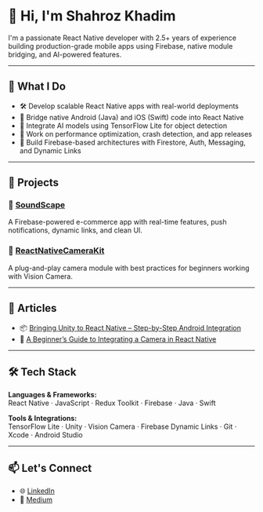 # 👋 Hi, I'm Shahroz Khadim

I'm a passionate React Native developer with 2.5+ years of experience building production-grade mobile apps using Firebase, native module bridging, and AI-powered features.

---

## 🚀 What I Do

- 🛠️ Develop scalable React Native apps with real-world deployments
- 🔄 Bridge native Android (Java) and iOS (Swift) code into React Native
- 🧠 Integrate AI models using TensorFlow Lite for object detection
- 🔧 Work on performance optimization, crash detection, and app releases
- 🔗 Build Firebase-based architectures with Firestore, Auth, Messaging, and Dynamic Links

---

## 🧩 Projects

### 🔹 [SoundScape](https://github.com/ShahrozKhadim/SoundScape)  
A Firebase-powered e-commerce app with real-time features, push notifications, dynamic links, and clean UI.

### 🔹 [ReactNativeCameraKit](https://github.com/ShahrozKhadim/ReactNativeCameraKit)  
A plug-and-play camera module with best practices for beginners working with Vision Camera.

---

## 📝 Articles

- 📦 [Bringing Unity to React Native – Step-by-Step Android Integration](https://medium.com/@shahrozkhadim2020/bringing-unity-to-react-native-step-by-step-android-integration-b5db12502dbc)
- 📸 [A Beginner’s Guide to Integrating a Camera in React Native](https://medium.com/@shahrozkhadim2020/a-beginners-guide-to-integrating-a-camera-in-react-native-lessons-learned-be1efb1a4abe)

---

## 🛠️ Tech Stack

**Languages & Frameworks:**  
React Native · JavaScript · Redux Toolkit · Firebase · Java · Swift

**Tools & Integrations:**  
TensorFlow Lite · Unity · Vision Camera · Firebase Dynamic Links · Git · Xcode · Android Studio

---

## 📫 Let's Connect

- 🌐 [LinkedIn](https://www.linkedin.com/in/shahroz-khadim)
- 📝 [Medium](https://medium.com/@shahrozkhadim2020)
